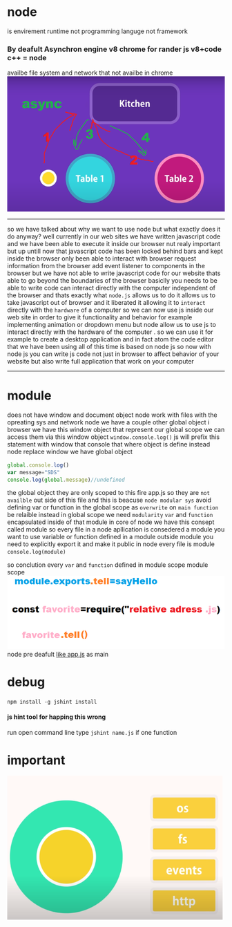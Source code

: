 # node

is envirement runtime      not  programming languge  not  framework
### By deafult Asynchron   engine v8  chrome for rander js  v8+code c++ = node    
availbe file system and network   that not availbe in chrome
![async](https://raw.githubusercontent.com/wer340/javaScript/main/node/images/async_resturant.png)

---
so we have talked about why we want to use node 
but what exactly does it do anyway?
well currently in our web sites we have written javascript code and we have
been able to execute it inside our browser nut realy important
but up untill now that javascript code has been locked behind
bars and kept inside the browser only been able to interact with browser 
request information from the browser add event listener to components in
the browser but we have not able to write javascript code for our website
thats able to go beyond the boundaries of the browser
basiclly you needs to be able to write code can interact directly with the 
computer independent of the browser and thats exactly what `node.js` allows us to
do it allows us to take javascript out of browser and it liberated it
allowing it to `interact` directly with the `hardware` of a computer
so we can now use js inside our web site in order to give it functionality and 
behavior 
for example implementing animation or dropdown menu
but node allow us to use js to interact directly with the hardware of 
the computer . so we can use it for example to create a desktop application
and in fact atom the code editor that we have been using all of this time 
is based on node js 
so now with node js you can write js code not just in browser to affect behavior
of your website but also write full application that work on your computer

---
# module
does not have window  and document object 
node work  with files with the opreating sys and network 
node we have a couple other global object 
i browser we have this window object that represent our global scope 
we can access them via this window object  `window.console.log()`
js will prefix this statement with window that console that where object is define
instead node replace window  we have global object
```js
global.console.log()
var message="SDS"
console.log(global.message)//undefined
```
the global object they are only scoped to this fire app.js  so they are `not 
availble` out side of this file and this is beacuse `node modular sys`
avoid defining var or function  in the global scope as `overwrite` on `main function` be relaible
instead in global scope we need `modularity`
`var` and `function` encapsulated inside of that module
in core of node we have this consept called module so every file in a node 
apllication is consedered a module
you want to use variable or function defined in a module outside module
you need to explicitly export it and make it public
in node every file is module  `console.log(module)`

so conclution  every `var` and `function`  defined in module scope
module scope
![module](https://raw.githubusercontent.com/wer340/javaScript/main/node/images/moduleer.png)
node pre deafult [like app.js](https://stackoverflow.com/questions/36002413/conventions-for-app-js-index-js-and-server-js-in-node-js) as main 
# debug 
`npm install -g jshint install`
#### js hint tool  for happing this wrong
run  open command line  type  `jshint name.js`
if one function 

# important
![modul](https://raw.githubusercontent.com/wer340/javaScript/main/node/images/modula.png)
